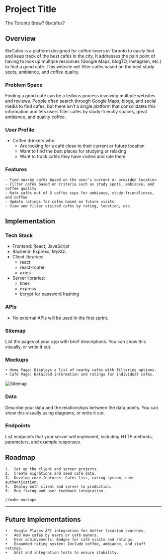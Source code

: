 # Project Title
The Toronto Brew? 6ixcafes?

## Overview

6ixCafes is a platform designed for coffee lovers in Toronto to easily find and keep track of the best cafés in the city. It addresses the pain point of having to look up multiple resources (Google Maps, blogTO, Instagram, etc.) to find a good café. This website will filter cafés based on the best study spots, ambiance, and coffee quality.

### Problem Space

Finding a good café can be a tedious process involving multiple websites and reviews. People often search through Google Maps, blogs, and social media to find cafes, but there isn’t a single platform that consolidates this information and lets users filter cafés by study-friendly spaces, great ambiance, and quality coffee.

### User Profile

- Coffee drinkers who:
	- Are looking for a café close to their current or future location
    - Want to find the best places for studying or relaxing
	- Want to track cafés they have visited and rate them

### Features

	- Find nearby cafés based on the user’s current or provided location
	- Filter cafés based on criteria such as study spots, ambiance, and coffee quality
	- Rate cafés out of 5 coffee cups for ambiance, study-friendliness, and coffee
	- Update ratings for cafes based on future visits
	- View and filter visited cafés by rating, location, etc.

## Implementation

### Tech Stack

- Frontend: React, JavaScript
- Backend: Express, MySQL
- Client libraries: 
    - react
    - react-router
    - axios
- Server libraries:
    - knex
    - express
    - bcrypt for password hashing


### APIs

- No external APIs will be used in the first sprint.

### Sitemap

List the pages of your app with brief descriptions. You can show this visually, or write it out.

### Mockups

	• Home Page: Displays a list of nearby cafés with filtering options.
	• Café Page: Detailed information and ratings for individual cafés.

![Sitemap](./src/assets/mockups/Beige%20Minimalist%20Creative%20Agency%20Website%20Desktop%20Prototype.png)

### Data

Describe your data and the relationships between the data points. You can show this visually using diagrams, or write it out. 

### Endpoints

List endpoints that your server will implement, including HTTP methods, parameters, and example responses.

## Roadmap

	1.	Set up the client and server projects.
	2.	Create migrations and seed café data.
	3.	Develop core features: Cafés list, rating system, user authentication.
	4.	Deploy both client and server to production.
	5.	Bug fixing and user feedback integration.

    //make mockups

---

## Future Implementations
	•	Google Places API integration for better location searches.
	•	Add new cafés by users or café owners.
	•	User achievements: Badges for café visits and ratings.
	•	Expanded rating system: Include coffee, ambiance, and staff ratings.
	•	Unit and integration tests to ensure stability.

